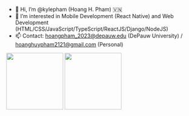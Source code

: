 - 👋 Hi, I’m @kylepham (Hoang H. Pham) 🇻🇳
- 👀 I’m interested in Mobile Development (React Native) and Web Development (HTML/CSS/JavaScript/TypeScript/ReactJS/Django/NodeJS)
- 📫 Contact: hoangpham_2023@depauw.edu (DePauw University) / hoanghuypham2121@gmail.com (Personal)

<div>
  <img src="https://github-readme-stats.vercel.app/api?username=kylepham&show_icons=true" height=150 />
  <img src="https://github-readme-stats.vercel.app/api/top-langs/?username=kylepham&layout=compact" height=150 />
</div>

<!---
kylepham/kylepham is a ✨ special ✨ repository because its `README.md` (this file) appears on your GitHub profile.
You can click the Preview link to take a look at your changes.
--->
